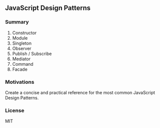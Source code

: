 ## JavaScript Design Patterns


### Summary

01) Constructor
02) Module
03) Singleton
04) Observer
05) Publish / Subscribe
06) Mediator
07) Command
08) Facade


### Motivations

Create a concise and practical reference for the most common JavaScript Design Patterns.


### License

MIT
